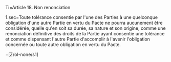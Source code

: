 Ti=Article 18.   Non renonciation


1.sec=Toute tolérance consentie par l'une des Parties à une quelconque obligation d'une autre Partie en vertu du Pacte ne pourra aucunement être considérée, quelle qu'en soit sa durée, sa nature et son origine, comme une renonciation définitive des droits de la Partie ayant consentie une tolérance et comme dispensant l'autre Partie d'accomplir à l'avenir l'obligation concernée ou toute autre obligation en vertu du Pacte.


=[Z/ol-none/s1]